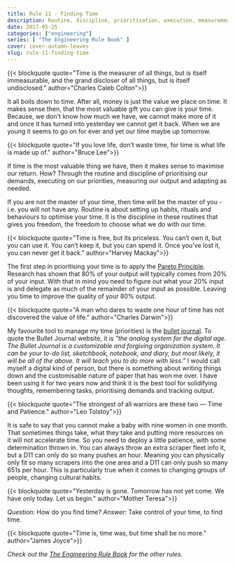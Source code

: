 ```yaml
---
title: Rule 11 - Finding Time
description: Routine, discipline, prioritisation, execution, measurement and adaption.
date: 2017-05-25
categories: ["engineering"]
series: [ "The Engineering Rule Book" ]
cover: cover-autumn-leaves
slug: rule-11-finding-time
---
```


{{< blockquote quote="Time is the measurer of all things, but is itself immeasurable, and the grand discloser of all things, but is itself undisclosed." author="Charles Caleb Colton">}}

It all boils down to time. After all, money is just the value we place on time. It makes sense then, that the most valuable gift you can give is your time. Because, we don't know how much we have, we cannot make more of it and once it has turned into yesterday we cannot get it back. When we are young it seems to go on for ever and yet our time maybe up tomorrow.

{{< blockquote quote="If you love life, don’t waste time, for time is what life is made up of." author="Bruce Lee">}}

If time is the most valuable thing we have, then it makes sense to maximise our return. How? Through the routine and discipline of prioritising our demands, executing on our priorities, measuring our output and adapting as needed.

If you are not the master of your time, then time will be the master of you - i.e. you will not have any. Routine is about setting up habits, rituals and behaviours to optimise your time. It is the discipline in these routines that gives you freedom, the freedom to choose what we do with our time.

{{< blockquote quote="Time is free, but its priceless. You can’t own it, but you can use it. You can’t keep it, but you can spend it. Once you’ve lost it, you can never get it back." author="Harvey Mackay">}}

The first step in prioritising your time is to apply the [Pareto Principle](https://en.wikipedia.org/wiki/Pareto_principle). Research has shown that
80% of your output will typically comes from 20% of your input. With that in mind you need to figure out what your 20% input is and delegate as much of the remainder of your input as possible. Leaving you time to improve the quality of your 80% output.

{{< blockquote quote="A man who dares to waste one hour of time has not discovered the value of life." author="Charles Darwin">}}

My favourite tool to manage my time (priorities) is the [bullet journal](http://bulletjournal.com/). To quote the Bullet Journal website, it is _"the analog system for the digital age. The Bullet Journal is a customizable and forgiving organization system. It can be your to-do list, sketchbook, notebook, and diary, but most likely, it will be all of the above. It will teach you to do more with less.”_ I would call myself a digital kind of person, but there is something about writing things down and the customisable nature of paper that has won me over. I have been using it for two years now and think it is the best tool for solidifying thoughts, remembering tasks, prioritising demands and tracking output. 

{{< blockquote quote="The strongest of all warriors are these two — Time and Patience." author="Leo Tolstoy">}}

It is safe to say that you cannot make a baby with nine women in one month. That sometimes things take, what they take and putting more resources on it will not accelerate time. So you need to deploy a little patience, with some determination thrown in. You can always throw an extra scraper fleet info it, but a D11 can only do so many pushes an hour. Meaning you can physically only fit so many scrapers into the one area and a D11 can only push so many 651s per hour. This is particularly true when it comes to changing groups of people, changing cultural habits.

{{< blockquote quote="Yesterday is gone. Tomorrow has not yet come. We have only today. Let us begin." author="Mother Teresa">}}

_Question:_ How do you find time?
_Answer:_ Take control of your time, to find time.

[^pareto]: [The Pareto Principle]

{{< blockquote quote="Time is, time was, but time shall be no more." author="James Joyce">}}

_Check out the [The Engineering Rule Book](/series/the-engineering-rule-book) for the other rules._
